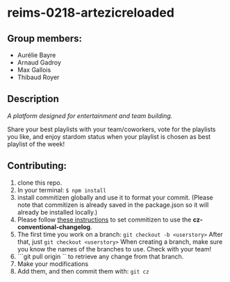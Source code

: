 # reims-0218-artezicreloaded

## Group members:

* Aurélie Bayre
* Arnaud Gadroy
* Max Gallois
* Thibaud Royer


## Description
*A platform designed for entertainment and team building.*

Share your best playlists with your team/coworkers, vote for the playlists you like, and enjoy stardom status when your playlist is chosen as best playlist of the week!

## Contributing:
1. clone this repo.
2. In your terminal: ```$ npm install```
3. install commitizen globally and use it to format your commit. (Please note that commitizen is already saved in the package.json so it will already be installed locally.)
4. Please follow [these instructions](https://www.npmjs.com/package/commitizen#conventional-commit-messages-as-a-global-utility) to set commitizen to use the **cz-conventional-changelog**.
5. The first time you work on a branch: ```git checkout -b <userstory>``` After that, just ```git checkout <userstory>``` When creating a branch, make sure you know the names of the branches to use. Check with your team!
6. ```git pull origin <userstory>`` to retrieve any change from that branch.
7. Make your modifications
8. Add them, and then commit them with: ```git cz```






